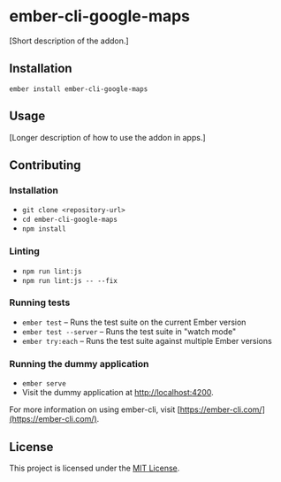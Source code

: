 ember-cli-google-maps
==============================================================================

[Short description of the addon.]

Installation
------------------------------------------------------------------------------

```
ember install ember-cli-google-maps
```


Usage
------------------------------------------------------------------------------

[Longer description of how to use the addon in apps.]


Contributing
------------------------------------------------------------------------------

### Installation

* `git clone <repository-url>`
* `cd ember-cli-google-maps`
* `npm install`

### Linting

* `npm run lint:js`
* `npm run lint:js -- --fix`

### Running tests

* `ember test` – Runs the test suite on the current Ember version
* `ember test --server` – Runs the test suite in "watch mode"
* `ember try:each` – Runs the test suite against multiple Ember versions

### Running the dummy application

* `ember serve`
* Visit the dummy application at [http://localhost:4200](http://localhost:4200).

For more information on using ember-cli, visit [https://ember-cli.com/](https://ember-cli.com/).

License
------------------------------------------------------------------------------

This project is licensed under the [MIT License](LICENSE.md).

